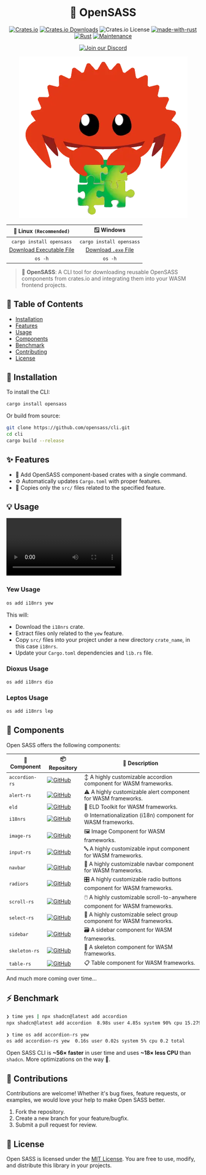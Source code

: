 <div align="center">

# 🧩 OpenSASS

[![Crates.io](https://img.shields.io/crates/v/opensass)](https://crates.io/crates/opensass)
[![Crates.io Downloads](https://img.shields.io/crates/d/opensass)](https://crates.io/crates/opensass)
![Crates.io License](https://img.shields.io/crates/l/opensass)
[![made-with-rust](https://img.shields.io/badge/Made%20with-Rust-1f425f.svg?logo=rust&logoColor=white)](https://www.rust-lang.org/)
[![Rust](https://img.shields.io/badge/Rust-1.85%2B-blue.svg)](https://www.rust-lang.org)
[![Maintenance](https://img.shields.io/badge/Maintained%3F-yes-green.svg)](https://github.com/wiseaidev)

[![Join our Discord](https://dcbadge.limes.pink/api/server/b5JbvHW5nv)](https://discord.gg/b5JbvHW5nv)

<!-- absolute url for docs.rs cause assets is excluded from crate -->
![logo](https://raw.githubusercontent.com/opensass/cli/refs/heads/main/assets/logo.webp)

| 🐧 Linux `(Recommended)` |        🪟 Windows        |
| :----------------------: | :----------------------: |
| `cargo install opensass` | `cargo install opensass` |
| [Download Executable File](https://github.com/opensass/cli/releases/download/v0.0.5/os) | [Download `.exe` File](https://github.com/opensass/cli/releases/download/v0.0.5/os.exe) |
|         `os -h`          |         `os -h`          |

</div>

> 🧩 **OpenSASS**: A CLI tool for downloading reusable OpenSASS components from crates.io and integrating them into your WASM frontend projects.

## 📖 Table of Contents

- [Installation](#-installation)
- [Features](#-features)
- [Usage](#-usage)
- [Components](#-components)
- [Benchmark](#-benchmark)
- [Contributing](#-contributing)
- [License](#-license)

## 🚀 Installation

To install the CLI:

```sh
cargo install opensass
```

Or build from source:

```sh
git clone https://github.com/opensass/cli.git
cd cli
cargo build --release
```

## ✨ Features

- 🧩 Add OpenSASS component-based crates with a single command.
- ⚙ Automatically updates `Cargo.toml` with proper features.
- 🔁 Copies only the `src/` files related to the specified feature.

## 💡 Usage

<video src="https://github.com/user-attachments/assets/add61376-cdf6-4a46-9d3b-067bc4d0c4bd"></video>

### Yew Usage

```sh
os add i18nrs yew
```

This will:

- Download the `i18nrs` crate.
- Extract files only related to the `yew` feature.
- Copy `src/` files into your project under a new directory `crate_name`, in this case `i18nrs`.
- Update your `Cargo.toml` dependencies and `lib.rs` file.

### Dioxus Usage

```sh
os add i18nrs dio
```

### Leptos Usage

```sh
os add i18nrs lep
```

## 🧃 Components

Open SASS offers the following components:

| 🧩 Component | 📦 Repository | 📝 Description |
|------------------|--------------------------|---------------------|
| `accordion-rs` | [![GitHub](https://img.shields.io/github/stars/opensass/accordion-rs)](https://github.com/opensass/accordion-rs) | ↕️ A highly customizable accordion component for WASM frameworks. |
| `alert-rs`     | [![GitHub](https://img.shields.io/github/stars/opensass/alert-rs)](https://github.com/opensass/alert-rs)       | ⚠️ A highly customizable alert component for WASM frameworks. |
| `eld`       | [![GitHub](https://img.shields.io/github/stars/opensass/eld)](https://github.com/opensass/eld)                 | 🚛 ELD Toolkit for WASM frameworks. |
| `i18nrs`      | [![GitHub](https://img.shields.io/github/stars/opensass/i18n-rs)](https://github.com/opensass/i18n-rs)         | 🌐 Internationalization (i18n) component for WASM frameworks. |
| `image-rs`    | [![GitHub](https://img.shields.io/github/stars/opensass/image-rs)](https://github.com/opensass/image-rs)        | 🖼️ Image Component for WASM frameworks. |
| `input-rs`     | [![GitHub](https://img.shields.io/github/stars/opensass/input-rs)](https://github.com/opensass/input-rs)       | 🔤 A highly customizable input component for WASM frameworks. |
| `navbar`    | [![GitHub](https://img.shields.io/github/stars/opensass/navbar)](https://github.com/opensass/navbar)     | 🍔 A highly customizable navbar component for WASM frameworks. |
| `radiors`     | [![GitHub](https://img.shields.io/github/stars/opensass/radio-rs)](https://github.com/opensass/radio-rs)       | 🎛️ A highly customizable radio buttons component for WASM frameworks. |
| `scroll-rs`    | [![GitHub](https://img.shields.io/github/stars/opensass/scroll-rs)](https://github.com/opensass/scroll-rs)     | 🖱️ A highly customizable scroll-to-anywhere component for WASM frameworks. |
| `select-rs`    | [![GitHub](https://img.shields.io/github/stars/opensass/select-rs)](https://github.com/opensass/select-rs)     | 🔽 A highly customizable select group component for WASM frameworks. |
| `sidebar`    | [![GitHub](https://img.shields.io/github/stars/opensass/sidebar)](https://github.com/opensass/sidebar)     | 🗃️ A sidebar component for WASM frameworks. |
| `skeleton-rs`    | [![GitHub](https://img.shields.io/github/stars/opensass/skeleton-rs)](https://github.com/opensass/skeleton-rs)     | 🦴 A skeleton component for WASM frameworks. |
| `table-rs`    | [![GitHub](https://img.shields.io/github/stars/opensass/table-rs)](https://github.com/opensass/table-rs)     | 📋 Table component for WASM frameworks. |

And much more coming over time...

## ⚡ Benchmark

```sh
❯ time yes | npx shadcn@latest add accordion
npx shadcn@latest add accordion  8.98s user 4.85s system 90% cpu 15.279 total
```

```sh
❯ time os add accordion-rs yew
os add accordion-rs yew  0.16s user 0.02s system 5% cpu 0.2 total
```

Open SASS CLI is **~56× faster** in user time and uses **~18× less CPU** than `shadcn`. More optimizations on the way 🚀.

## 🤝 Contributions

Contributions are welcome! Whether it's bug fixes, feature requests, or examples, we would love your help to make Open SASS better.

1. Fork the repository.
1. Create a new branch for your feature/bugfix.
1. Submit a pull request for review.

## 📜 License

Open SASS is licensed under the [MIT License](LICENSE). You are free to use, modify, and distribute this library in your projects.
